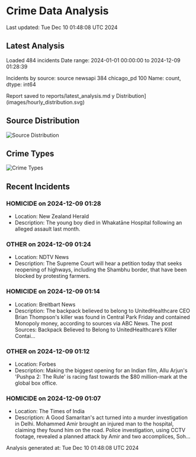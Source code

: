# Crime Data Analysis
Last updated: Tue Dec 10 01:48:08 UTC 2024

## Latest Analysis

Loaded 484 incidents
Date range: 2024-01-01 00:00:00 to 2024-12-09 01:28:39

Incidents by source:
source
newsapi       384
chicago_pd    100
Name: count, dtype: int64

Report saved to reports/latest_analysis.md
y Distribution](images/hourly_distribution.svg)

## Source Distribution
![Source Distribution](images/source_distribution.svg)

## Crime Types
![Crime Types](images/crime_types.svg)

## Recent Incidents

### HOMICIDE on 2024-12-09 01:28
- Location: New Zealand Herald
- Description: The young boy died in Whakatāne Hospital following an alleged assault last month.


### OTHER on 2024-12-09 01:24
- Location: NDTV News
- Description: The Supreme Court will hear a petition today that seeks reopening of highways, including the Shambhu border, that have been blocked by protesting farmers.


### HOMICIDE on 2024-12-09 01:14
- Location: Breitbart News
- Description: The backpack believed to belong to UnitedHealthcare CEO Brian Thompson's killer was found in Central Park Friday and contained Monopoly money, according to sources via ABC News.
The post Sources: Backpack Believed to Belong to UnitedHealthcare’s Killer Contai…


### OTHER on 2024-12-09 01:12
- Location: Forbes
- Description: Making the biggest opening for an Indian film, Allu Arjun's 'Pushpa 2: The Rule' is racing fast towards the $80 million-mark at the global box office.


### HOMICIDE on 2024-12-09 01:07
- Location: The Times of India
- Description: A Good Samaritan's act turned into a murder investigation in Delhi. Mohammed Amir brought an injured man to the hospital, claiming they found him on the road. Police investigation, using CCTV footage, revealed a planned attack by Amir and two accomplices, Soh…

Analysis generated at: Tue Dec 10 01:48:08 UTC 2024
